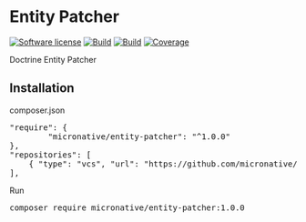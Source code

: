 # Entity Patcher
[![Software license][ico-license]](README.md)
[![Build][ico-build-7.4]][link-build]
[![Build][ico-build-8.0]][link-build]
[![Coverage][ico-codecov]][link-codecov]

[ico-license]: https://img.shields.io/github/license/nrk/predis.svg?style=flat-square
[ico-build-7.4]: https://github.com/micronative/entity-patcher/actions/workflows/php-7.4.yml/badge.svg
[ico-build-8.0]: https://github.com/micronative/entity-patcher/actions/workflows/php-8.0.yml/badge.svg
[ico-codecov]: https://codecov.io/gh/micronative/entity-patcher/branch/master/graph/badge.svg

[link-build]: https://github.com/micronative/entity-patcher/actions
[link-codecov]: https://codecov.io/gh/micronative/entity-patcher/tree/main


Doctrine Entity Patcher

## Installation
composer.json
<pre>
"require": {
        "micronative/entity-patcher": "^1.0.0"
},
"repositories": [
    { "type": "vcs", "url": "https://github.com/micronative/entity-patcher" }
],
</pre>

Run 
<pre>
composer require micronative/entity-patcher:1.0.0
</pre>
